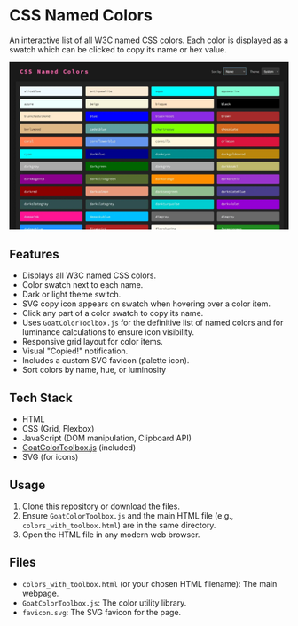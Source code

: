 # CSS Named Colors

An interactive list of all W3C named CSS colors. Each color is displayed as a swatch which can be clicked to copy its name or hex value.

![CSS Named Colors Screenshot](images/screen-1.webp)

## Features

- Displays all W3C named CSS colors.
- Color swatch next to each name.
- Dark or light theme switch.
- SVG copy icon appears on swatch when hovering over a color item.
- Click any part of a color swatch to copy its name.
- Uses `GoatColorToolbox.js` for the definitive list of named colors and for luminance calculations to ensure icon visibility.
- Responsive grid layout for color items.
- Visual "Copied!" notification.
- Includes a custom SVG favicon (palette icon).
- Sort colors by name, hue, or luminosity

## Tech Stack

- HTML
- CSS (Grid, Flexbox)
- JavaScript (DOM manipulation, Clipboard API)
- [GoatColorToolbox.js](js/GoatColorToolbox.js) (included)
- SVG (for icons)

## Usage

1. Clone this repository or download the files.
2. Ensure `GoatColorToolbox.js` and the main HTML file (e.g., `colors_with_toolbox.html`) are in the same directory.
3. Open the HTML file in any modern web browser.

## Files

- `colors_with_toolbox.html` (or your chosen HTML filename): The main webpage.
- `GoatColorToolbox.js`: The color utility library.
- `favicon.svg`: The SVG favicon for the page.
